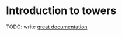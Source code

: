 # Introduction to towers

TODO: write [great documentation](http://jacobian.org/writing/what-to-write/)
